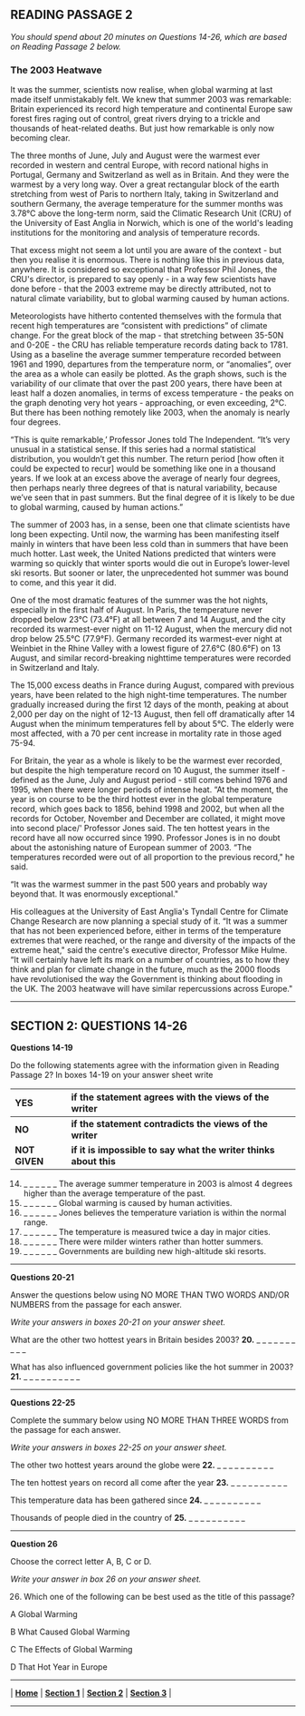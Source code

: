 ## READING PASSAGE 2

*You should spend about 20 minutes on Questions 14-26, which are based on Reading Passage 2 below.*

### The 2003 Heatwave

It was the summer, scientists now realise, when global warming at last made itself unmistakably felt. We knew that summer 2003 was remarkable: Britain experienced its record high temperature and continental Europe saw forest fires raging out of control, great rivers drying to a trickle and thousands of heat-related deaths. But just how remarkable is only now becoming clear.  

The three months of June, July and August were the warmest ever recorded in western and central Europe, with record national highs in Portugal, Germany and Switzerland as well as in Britain. And they were the warmest by a very long way. Over a great rectangular block of the earth stretching from west of Paris to northern Italy, taking in Switzerland and southern Germany, the average temperature for the summer months was 3.78°C above the long-term norm, said the Climatic Research Unit (CRU) of the University of East Anglia in Norwich, which is one of the world's leading institutions for the monitoring and analysis of temperature records.  

That excess might not seem a lot until you are aware of the context - but then you realise it is enormous. There is nothing like this in previous data, anywhere. It is considered so exceptional that Professor Phil Jones, the CRU's director, is prepared to say openly - in a way few scientists have done before - that the 2003 extreme may be directly attributed, not to natural climate variability, but to global warming caused by human actions.  

Meteorologists have hitherto contented themselves with the formula that recent high temperatures are “consistent with predictions” of climate change. For the great block of the map - that stretching between 35-50N and 0-20E - the CRU has reliable temperature records dating back to 1781. Using as a baseline the average summer temperature recorded between 1961 and 1990, departures from the temperature norm, or “anomalies”, over the area as a whole can easily be plotted. As the graph shows, such is the variability of our climate that over the past 200 years, there have been at least half a dozen anomalies, in terms of excess temperature - the peaks on the graph denoting very hot years - approaching, or even exceeding, 2°C. But there has been nothing remotely like 2003, when the anomaly is nearly four degrees.  

“This is quite remarkable,’ Professor Jones told The Independent. “It’s very unusual in a statistical sense. If this series had a normal statistical distribution, you wouldn’t get this number. The return period [how often it could be expected to recur] would be something like one in a thousand years. If we look at an excess above the average of nearly four degrees, then perhaps nearly three degrees of that is natural variability, because we’ve seen that in past summers. But the final degree of it is likely to be due to global warming, caused by human actions.”  

The summer of 2003 has, in a sense, been one that climate scientists have long been expecting. Until now, the warming has been manifesting itself mainly in winters that have been less cold than in summers that have been much hotter. Last week, the United Nations predicted that winters were warming so quickly that winter sports would die out in Europe’s lower-level ski resorts. But sooner or later, the unprecedented hot summer was bound to come, and this year it did.  

One of the most dramatic features of the summer was the hot nights, especially in the first half of August. In Paris, the temperature never dropped below 23°C (73.4°F) at all between 7 and 14 August, and the city recorded its warmest-ever night on 11-12 August, when the mercury did not drop below 25.5°C (77.9°F). Germany recorded its warmest-ever night at Weinbiet in the Rhine Valley with a lowest figure of 27.6°C (80.6°F) on 13 August, and similar record-breaking nighttime temperatures were recorded in Switzerland and Italy.  

The 15,000 excess deaths in France during August, compared with previous years, have been related to the high night-time temperatures. The number gradually increased during the first 12 days of the month, peaking at about 2,000 per day on the night of 12-13 August, then fell off dramatically after 14 August when the minimum temperatures fell by about 5°C. The elderly were most affected, with a 70 per cent increase in mortality rate in those aged 75-94.  

For Britain, the year as a whole is likely to be the warmest ever recorded, but despite the high temperature record on 10 August, the summer itself - defined as the June, July and August period - still comes behind 1976 and 1995, when there were longer periods of intense heat. “At the moment, the year is on course to be the third hottest ever in the global temperature record, which goes back to 1856, behind 1998 and 2002, but when all the records for October, November and December are collated, it might move into second place/' Professor Jones said. The ten hottest years in the record have all now occurred since 1990. Professor Jones is in no doubt about the astonishing nature of European summer of 2003. “The temperatures recorded were out of all proportion to the previous record," he said.   

“It was the warmest summer in the past 500 years and probably way beyond that. It was enormously exceptional."  

His colleagues at the University of East Anglia's Tyndall Centre for Climate Change Research are now planning a special study of it. “It was a summer that has not been experienced before, either in terms of the temperature extremes that were reached, or the range and diversity of the impacts of the extreme heat," said the centre's executive director, Professor Mike Hulme.
“It will certainly have left its mark on a number of countries, as to how they think and plan for climate change in the future, much as the 2000 floods have revolutionised the way the Government is thinking about flooding in the UK. The 2003 heatwave will have similar repercussions across Europe."

---

## SECTION 2: QUESTIONS 14-26

**Questions 14-19**

Do the following statements agree with the information given in Reading Passage 2? In boxes 14-19 on your answer sheet write

| YES           | if the statement agrees with the views of the writer             |
|:--------------|:-----------------------------------------------------------------|
| **NO**        | **if the statement contradicts the views of the writer**         |
| **NOT GIVEN** | **if it is impossible to say what the writer thinks about this** |

14. _ _ _ _ _ _ The average summer temperature in 2003 is almost 4 degrees higher than the average temperature of the past.
15. _ _ _ _ _ _ Global warming is caused by human activities.
16. _ _ _ _ _ _ Jones believes the temperature variation is within the normal range.
17. _ _ _ _ _ _ The temperature is measured twice a day in major cities.
18. _ _ _ _ _ _ There were milder winters rather than hotter summers.
19. _ _ _ _ _ _ Governments are building new high-altitude ski resorts.

---

**Questions 20-21**


Answer the questions below using NO MORE THAN TWO WORDS AND/OR NUMBERS from the passage for each answer.  

*Write your answers in boxes 20-21 on your answer sheet.*


What are the other two hottest years in Britain besides 2003? **20.** _ _ _ _ _ _ _ _ _ _

What has also influenced government policies like the hot summer in 2003? **21.** _ _ _ _ _ _ _ _ _ _

---

**Questions 22-25**

Complete the summary below using NO MORE THAN THREE WORDS from the passage for each answer.

*Write your answers in boxes 22-25 on your answer sheet.*

The other two hottest years around the globe were **22.** _ _ _ _ _ _ _ _ _ _

The ten hottest years on record all come after the year **23.** _ _ _ _ _ _ _ _ _ _

This temperature data has been gathered since **24.** _ _ _ _ _ _ _ _ _ _

Thousands of people died in the country of **25.** _ _ _ _ _ _ _ _ _ _

---

**Question 26**

Choose the correct letter A, B, C or D.  

*Write your answer in box 26 on your answer sheet.*

26. Which one of the following can be best used as the title of this passage?

A Global Warming  

B What Caused Global Warming  

C The Effects of Global Warming  

D That Hot Year in Europe



---

| **[Home](1.md)** | **[Section 1](Section_1.md)** | **[Section 2](Section_1.md)** | **[Section 3](Section_3.md)** |

---
